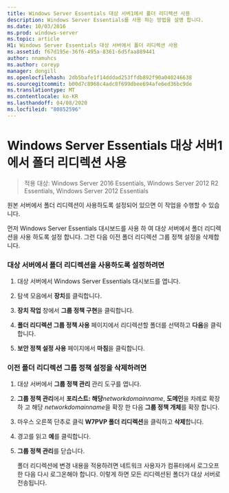```yaml
---
title: Windows Server Essentials 대상 서버1에서 폴더 리디렉션 사용
description: Windows Server Essentials를 사용 하는 방법을 설명 합니다.
ms.date: 10/03/2016
ms.prod: windows-server
ms.topic: article
H1: Windows Server Essentials 대상 서버에서 폴더 리디렉션 사용
ms.assetid: f67d195e-36f6-495a-8361-6d5faa889441
author: nnamuhcs
ms.author: coreyp
manager: dongill
ms.openlocfilehash: 2db5bafe1f14dddad253ffdb892f90a040246638
ms.sourcegitcommit: b00d7c8968c4adc8f699dbee694afe6ed36bc9de
ms.translationtype: MT
ms.contentlocale: ko-KR
ms.lasthandoff: 04/08/2020
ms.locfileid: "80852596"
---
```

# <a name="enable-folder-redirection-on-the-windows-server-essentials-destination-server1"></a>Windows Server Essentials 대상 서버1에서 폴더 리디렉션 사용

>적용 대상: Windows Server 2016 Essentials, Windows Server 2012 R2 Essentials, Windows Server 2012 Essentials

원본 서버에서 폴더 리디렉션이 사용하도록 설정되어 있으면 이 작업을 수행할 수 있습니다.  
  
 먼저 Windows Server Essentials 대시보드를 사용 하 여 대상 서버에서 폴더 리디렉션을 사용 하도록 설정 합니다. 그런 다음 이전 폴더 리디렉션 그룹 정책 설정을 삭제합니다.  
  
### <a name="to-enable-folder-redirection-on-the-destination-server"></a>대상 서버에서 폴더 리디렉션을 사용하도록 설정하려면  
  
1.  대상 서버에서 Windows Server Essentials 대시보드를 엽니다.  
  
2.  탐색 모음에서 **장치**를 클릭합니다.  
  
3.  **장치 작업** 창에서 **그룹 정책 구현**을 클릭합니다.  
  
4.  **폴더 리디렉션 그룹 정책 사용** 페이지에서 리디렉션할 폴더를 선택하고 **다음**을 클릭합니다.  
  
5.  **보안 정책 설정 사용** 페이지에서 **마침**을 클릭합니다.  
  
### <a name="to-delete-the-old-folder-redirection-group-policy-setting"></a>이전 폴더 리디렉션 그룹 정책 설정을 삭제하려면  
  
1. 대상 서버에서 **그룹 정책 관리** 관리 도구를 엽니다.  
  
2. **그룹 정책 관리**에서 **포리스트: 해당**<em>networkdomainname</em>, **도메인**을 차례로 확장 하 고 해당 *networkdomainname*을 확장 한 다음 **그룹 정책 개체**를 확장 합니다.  
  
3. 마우스 오른쪽 단추로 클릭 **W7PVP 폴더 리디렉션**을 클릭하고 **삭제**합니다.  
  
4. 경고를 읽고 **예**를 클릭합니다.  
  
5. **그룹 정책 관리**를 닫습니다.  
  
   폴더 리디렉션에 변경 내용을 적용하려면 네트워크 사용자가 컴퓨터에서 로그오프한 다음 다시 로그온해야 합니다. 이렇게 하면 모든 리디렉션된 폴더가 대상 서버로 전송됩니다.
